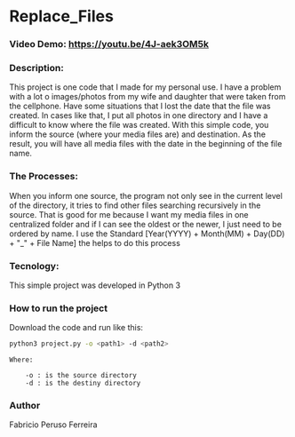 # Replace_Files
### Video Demo:  https://youtu.be/4J-aek3OM5k
### Description:

This project is one code that I made for my personal use. I have a problem with a lot o images/photos from my wife and daughter that were taken from the cellphone. Have some situations that I lost the date that the file was created. In cases like that, I put all photos in one directory and I have a difficult to know where the file was created. With this simple code, you inform the source (where your media files are) and destination. As the result, you will have all media files with the date in the beginning of the file name.

### The Processes:

When you inform one source, the program not only see in the current level of the directory, it tries to find other files searching recursively in the source. That is good for me because I want my media files in one centralized folder and if I can see the oldest or the newer, I just need to be ordered by name. I use the Standard [Year(YYYY) + Month(MM) + Day(DD) + "_" + File Name] the helps to do this process

### Tecnology:

This simple project was developed in Python 3

### How to run the project

Download the code and run like this:

```bash
python3 project.py -o <path1> -d <path2>
```

    Where:

        -o : is the source directory
        -d : is the destiny directory

### Author

Fabricio Peruso Ferreira
